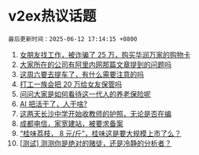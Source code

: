 # v2ex热议话题

`最后更新时间：2025-06-12 17:14:15 +0800`

1. [女朋友找工作，被诈骗了 25 万，购买华润万家的购物卡](https://www.v2ex.com/t/1138067)
1. [大家所在的公司有阿里内网那篇文章提到的问题吗](https://www.v2ex.com/t/1138040)
1. [这周六要去提车了，有什么需要注意的吗](https://www.v2ex.com/t/1138046)
1. [打工一族会把 20 万给女友保管吗](https://www.v2ex.com/t/1138103)
1. [问问大家是如何看待这一代人的养老保险呢](https://www.v2ex.com/t/1138058)
1. [AI 把活干了，人干啥?](https://www.v2ex.com/t/1138110)
1. [这两天长沙中学开始收教师的护照，无论是否在编](https://www.v2ex.com/t/1138089)
1. [成都电信，家宽建站，被要求备案](https://www.v2ex.com/t/1137970)
1. [“桂味荔枝， 8 元/斤”，桂味这是要大规模上市了么？](https://www.v2ex.com/t/1138013)
1. [[测试] 测测你是绝对的赌徒，还是冷静的分析者？](https://www.v2ex.com/t/1138088)

